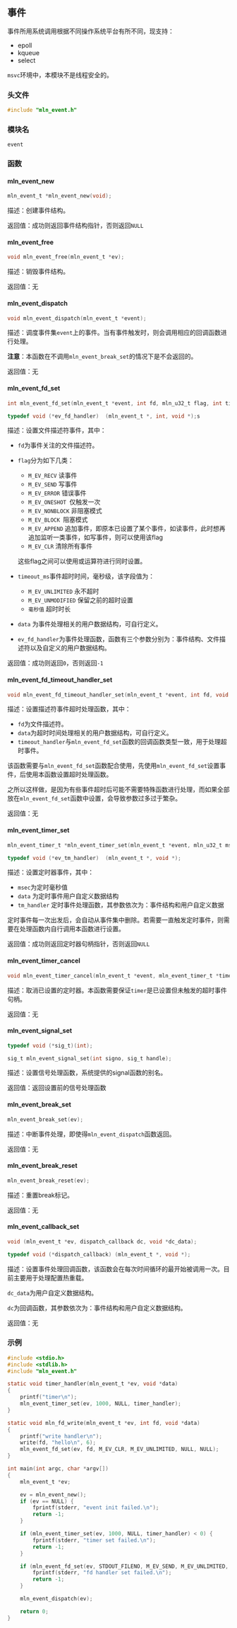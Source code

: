 ## 事件

事件所用系统调用根据不同操作系统平台有所不同，现支持：

- epoll
- kqueue
- select

`msvc`环境中，本模块不是线程安全的。


### 头文件

```c
#include "mln_event.h"
```



### 模块名

`event`



### 函数



#### mln_event_new

```c
mln_event_t *mln_event_new(void);
```

描述：创建事件结构。

返回值：成功则返回事件结构指针，否则返回`NULL`



#### mln_event_free

```c
void mln_event_free(mln_event_t *ev);
```

描述：销毁事件结构。

返回值：无



#### mln_event_dispatch

```c
void mln_event_dispatch(mln_event_t *event);
```

描述：调度事件集`event`上的事件。当有事件触发时，则会调用相应的回调函数进行处理。

**注意**：本函数在不调用`mln_event_break_set`的情况下是不会返回的。

返回值：无



#### mln_event_fd_set

```c
int mln_event_fd_set(mln_event_t *event, int fd, mln_u32_t flag, int timeout_ms, void *data, ev_fd_handler fd_handler);

typedef void (*ev_fd_handler)  (mln_event_t *, int, void *);s
```

描述：设置文件描述符事件，其中：

- `fd`为事件关注的文件描述符。

- `flag`分为如下几类：

  - `M_EV_RECV` 读事件
  - `M_EV_SEND` 写事件
  - `M_EV_ERROR` 错误事件
  - `M_EV_ONESHOT `仅触发一次
  - `M_EV_NONBLOCK` 非阻塞模式
  - `M_EV_BLOCK `阻塞模式
  - `M_EV_APPEND` 追加事件，即原本已设置了某个事件，如读事件，此时想再追加监听一类事件，如写事件，则可以使用该flag
  - `M_EV_CLR` 清除所有事件

  这些flag之间可以使用或运算符进行同时设置。

- `timeout_ms`事件超时时间，毫秒级，该字段值为：

  - `M_EV_UNLIMITED` 永不超时
  - `M_EV_UNMODIFIED` 保留之前的超时设置
  - `毫秒值` 超时时长

- `data` 为事件处理相关的用户数据结构，可自行定义。

- `ev_fd_handler`为事件处理函数，函数有三个参数分别为：事件结构、文件描述符以及自定义的用户数据结构。

返回值：成功则返回`0`，否则返回`-1`



#### mln_event_fd_timeout_handler_set

```c
void mln_event_fd_timeout_handler_set(mln_event_t *event, int fd, void *data, ev_fd_handler timeout_handler);
```

描述：设置描述符事件超时处理函数，其中：

- `fd`为文件描述符。
- `data`为超时时间处理相关的用户数据结构，可自行定义。
- `timeout_handler`与`mln_event_fd_set`函数的回调函数类型一致，用于处理超时事件。

该函数需要与`mln_event_fd_set`函数配合使用，先使用`mln_event_fd_set`设置事件，后使用本函数设置超时处理函数。

之所以这样做，是因为有些事件超时后可能不需要特殊函数进行处理，而如果全部放在`mln_event_fd_set`函数中设置，会导致参数过多过于繁杂。

返回值：无



#### mln_event_timer_set

```c
mln_event_timer_t *mln_event_timer_set(mln_event_t *event, mln_u32_t msec, void *data, ev_tm_handler tm_handler);

typedef void (*ev_tm_handler)  (mln_event_t *, void *);
```

描述：设置定时器事件，其中：

- `msec`为定时毫秒值
- `data` 为定时事件用户自定义数据结构
- `tm_handler` 定时事件处理函数，其参数依次为：事件结构和用户自定义数据

定时事件每一次出发后，会自动从事件集中删除。若需要一直触发定时事件，则需要在处理函数内自行调用本函数进行设置。

返回值：成功则返回定时器句柄指针，否则返回`NULL`



#### mln_event_timer_cancel

```c
void mln_event_timer_cancel(mln_event_t *event, mln_event_timer_t *timer);
```

描述：取消已设置的定时器。本函数需要保证`timer`是已设置但未触发的超时事件句柄。

返回值：无



#### mln_event_signal_set

```c
typedef void (*sig_t)(int);

sig_t mln_event_signal_set(int signo, sig_t handle);
```

描述：设置信号处理函数，系统提供的signal函数的别名。

返回值：返回设置前的信号处理函数



#### mln_event_break_set

```c
mln_event_break_set(ev);
```

描述：中断事件处理，即使得`mln_event_dispatch`函数返回。

返回值：无



#### mln_event_break_reset

```c
mln_event_break_reset(ev);
```

描述：重置break标记。

返回值：无



#### mln_event_callback_set

```c
void (mln_event_t *ev, dispatch_callback dc, void *dc_data);

typedef void (*dispatch_callback) (mln_event_t *, void *);
```

描述：设置事件处理回调函数，该函数会在每次时间循环的最开始被调用一次。目前主要用于处理配置热重载。

`dc_data`为用户自定义数据结构。

`dc`为回调函数，其参数依次为：事件结构和用户自定义数据结构。

返回值：无



### 示例

```c
#include <stdio.h>
#include <stdlib.h>
#include "mln_event.h"

static void timer_handler(mln_event_t *ev, void *data)
{
    printf("timer\n");
    mln_event_timer_set(ev, 1000, NULL, timer_handler);
}

static void mln_fd_write(mln_event_t *ev, int fd, void *data)
{
    printf("write handler\n");
    write(fd, "hello\n", 6);
    mln_event_fd_set(ev, fd, M_EV_CLR, M_EV_UNLIMITED, NULL, NULL);
}

int main(int argc, char *argv[])
{
    mln_event_t *ev;

    ev = mln_event_new();
    if (ev == NULL) {
        fprintf(stderr, "event init failed.\n");
        return -1;
    }

    if (mln_event_timer_set(ev, 1000, NULL, timer_handler) < 0) {
        fprintf(stderr, "timer set failed.\n");
        return -1;
    }

    if (mln_event_fd_set(ev, STDOUT_FILENO, M_EV_SEND, M_EV_UNLIMITED, NULL, mln_fd_write) < 0) {
        fprintf(stderr, "fd handler set failed.\n");
        return -1;
    }

    mln_event_dispatch(ev);

    return 0;
}
```

